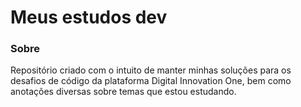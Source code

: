 # Meus estudos dev
### Sobre

Repositório criado com o intuito de manter minhas soluções para os desafios de código da plataforma Digital Innovation One, bem como anotações diversas sobre temas que estou estudando.

